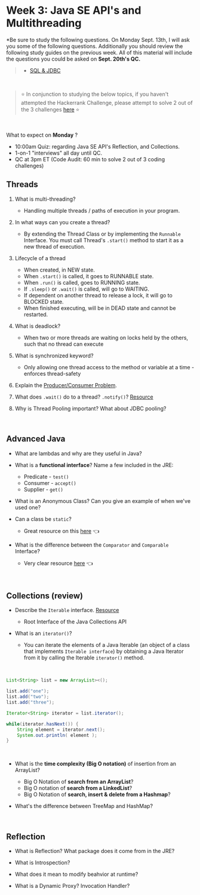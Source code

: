 # Week 3: Java SE API's and Multithreading
*Be sure to study the following questions.  On Monday Sept.  13th, I will ask you some of the following questions. Additionally you should review the 
following study guides on the previous week.  All of this material will include the questions you could be asked on **Sept. 20th's QC.** <br>
> - [SQL & JDBC](https://github.com/210823-Enterprise/demos/blob/main/week2/qc-questions.md) <br>

<br>

> :star: In conjunction to studying the below topics, if you haven't attempted the Hackerrank Challenge, please attempt to solve 2 out of the 3 challenges [here](https://www.hackerrank.com/210823-enterprise-hrextra) :star:

<br>

What to expect on **Monday** ?
- 10:00am Quiz: regarding Java SE API's Reflection, and Collections.
- 1-on-1 "interviews" all day until QC.
- QC at 3pm ET (Code Audit: 60 min to solve 2 out of 3 coding challenges)



## Threads
1. What is multi-threading?
    + Handling multiple threads / paths of execution in your program.

2. In what ways can you create a thread?
   + By extending the Thread Class or by implementing the `Runnable` Interface. You must call Thread's `.start()` method to start it as a new thread of execution.

3. Lifecycle of a thread
    + When created, in NEW state.
    + When `.start()` is called, it goes to RUNNABLE state.
    + When `.run()` is called, goes to RUNNING state.
    + If `.sleep()` or `.wait()` is called, will go to WAITING.
    + If dependent on another thread to release a lock, it will go to BLOCKED state.
    + When finished executing, will be in DEAD state and cannot be restarted.

4. What is deadlock?
    + When two or more threads are waiting on locks held by the others, such that no thread can execute

5. What is synchronized keyword?
    + Only allowing one thread access to the method or variable at a time - enforces thread-safety

6. Explain the [Producer/Consumer Problem](https://www.geeksforgeeks.org/producer-consumer-solution-using-threads-java/).

7. What does `.wait()` do to a thread? `.notify()`? [Resource](https://www.baeldung.com/java-wait-notify)

8. Why is Thread Pooling important? What about JDBC pooling?

<br>

## Advanced Java
- What are lambdas and why are they useful in Java?

- What is a **functional interface**? Name a few included in the JRE:
  - Predicate - `test()`
  - Consumer - `accept()`
  - Supplier - `get()`

- What is an Anonymous Class? Can you give an example of when we've used one?

- Can a class be `static`? 
  - Great resource on this [here](https://www.javatpoint.com/why-we-use-static-class-in-java) :point_left:

- What is the difference between the `Comparator` and `Comparable` Interface?
  - Very clear resource [here](https://www.geeksforgeeks.org/comparable-vs-comparator-in-java/) :point_left:

<br>

## Collections (review)
- Describe the `Iterable` interface. [Resource](https://www.geeksforgeeks.org/iterable-interface-in-java/)
  - Root Interface of the Java Collections API

- What is an `iterator()`?
  - You can iterate the elements of a Java Iterable (an object of a class that implements `Iterable interface`) by obtaining a Java Iterator from it by calling the Iterable `iterator()` method. 

<br>

```java
List<String> list = new ArrayList><();

list.add("one");
list.add("two");
list.add("three");

Iterator<String> iterator = list.iterator();

while(iterator.hasNext()) {
    String element = iterator.next();
    System.out.println( element );
}
```

<br>

- What is the **time complexity (Big O notation)** of insertion from an ArrayList?
  - Big O Notation of **search from an ArrayList**?
  - Big O notation of **search from a LinkedList**?
  - Big O Notation of **search, insert & delete from a Hashmap**?

- What's the difference between TreeMap and HashMap?

<br>

## Reflection
- What is Reflection? What package does it come from in the JRE?

- What is Introspection?

- What does it mean to modify beahvior at runtime?

- What is a Dynamic Proxy? Invocation Handler?



























